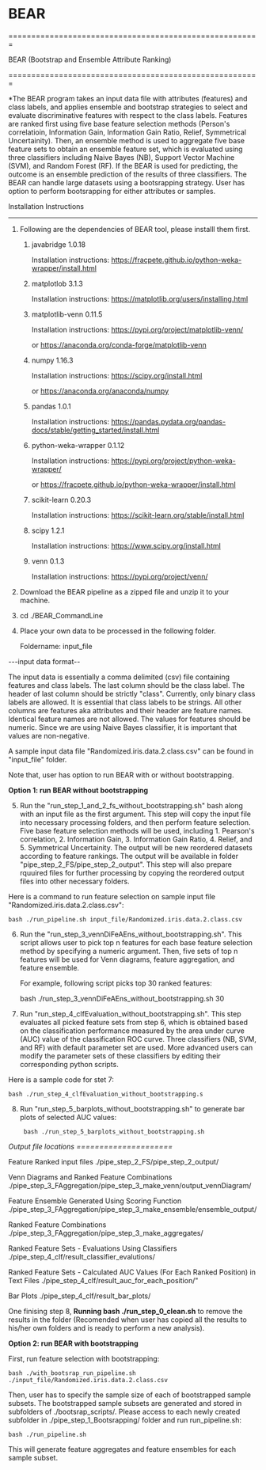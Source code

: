 # BEAR
=======================================================


BEAR (Bootstrap and Ensemble Attribute Ranking)

=======================================================

*The BEAR program takes an input data file with attributes (features) and class labels, and applies ensemble and bootstrap strategies to select and evaluate discriminative features with respect to the class labels. Features are ranked first using five base feature selection methods (Person's correlatioin, Information Gain, Information Gain Ratio, Relief, Symmetrical Uncertainity). Then, an ensemble method is used to aggregate five base feature sets to obtain an ensemble feature set, which is evaluated using three classifiers including Naive Bayes (NB), Support Vector Machine (SVM), and Random Forest (RF). If the BEAR is used for predicting, the outcome is an ensemble prediction of the results of three classifiers. The BEAR can handle large datasets using a bootsrapping strategy. User has option to perform bootsrapping for either attributes or samples.




Installation Instructions
__________________________
1. Following are the dependencies of BEAR tool, please installl them first.
	
	1. javabridge 1.0.18
	
		Installation instructions: https://fracpete.github.io/python-weka-wrapper/install.html
	
	2. matplotlob 3.1.3
	
		Installation instructions: https://matplotlib.org/users/installing.html
	
	
	3. matplotlib-venn 0.11.5
	
		Installation instructions: https://pypi.org/project/matplotlib-venn/
		
		or https://anaconda.org/conda-forge/matplotlib-venn
		
		
	4. numpy 1.16.3
	
		Installation instructions: https://scipy.org/install.html
		
		or https://anaconda.org/anaconda/numpy
		
		
	5. pandas 1.0.1
	
		Installation instructions: https://pandas.pydata.org/pandas-docs/stable/getting_started/install.html
	
	
	6. python-weka-wrapper 0.1.12
	
		Installation instructions: https://pypi.org/project/python-weka-wrapper/
		
		or https://fracpete.github.io/python-weka-wrapper/install.html
		
		
	7. scikit-learn 0.20.3
	
		Installation instructions: https://scikit-learn.org/stable/install.html
	
	
	8. scipy 1.2.1
		
		Installation instructions: https://www.scipy.org/install.html
		
		
	9. venn 0.1.3
		
		Installation instructions: https://pypi.org/project/venn/

2. Download the BEAR pipeline as a zipped file and unzip it to your machine.
3. cd ./BEAR_CommandLine
4. Place your own data to be processed in the following folder.

	Foldername:  input_file
	
	
---input data format--

The input data is essentially a comma delimited (csv) file containing features and class labels. The last column should be the class label. The header of last column should be strictly "class". Currently, only binary class labels are allowed. It is essential that class labels to be strings. All other columns are features aka attributes and their header are feature names. Identical feature names are not allowed. The values for features should be numeric. Since we are using Naive Bayes classifier, it is important that values are non-negative.

A sample input data file "Randomized.iris.data.2.class.csv" can be found in "input_file" folder.

Note that, user has option to run BEAR with or without bootstrapping.

**Option 1: run BEAR without bootstrapping**

5. Run the "run_step_1_and_2_fs_without_bootstrapping.sh" bash along with an input file as the first argument.
   This step will copy the input file into necessary processing folders, and then perform feature selection. Five base feature selection methods will be used, including 1. Pearson's correlation, 2. Information Gain, 3. Information Gain Ratio, 4. Relief, and 5. Symmetrical Uncertainity. The output will be new reordered datasets according to feature rankings. The output will be available in folder "pipe_step_2_FS/pipe_step_2_output". This step will also prepare rquuired files for further processing by copying the reordered output files into other necessary folders.
   
Here is a command to run feature selection on sample input file "Randomized.iris.data.2.class.csv":

	bash ./run_pipeline.sh input_file/Randomized.iris.data.2.class.csv

6. Run the "run_step_3_vennDiFeAEns_without_bootstrapping.sh".
   This script allows user to pick top n features for each base feature selection method by specifying a numeric argument. 
   Then, five sets of top n features will be used for Venn diagrams, feature aggregation, and feature ensemble.
   
   For example, following script picks top 30 ranked features:
   
   	bash ./run_step_3_vennDiFeAEns_without_bootstrapping.sh 30
   
7. Run "run_step_4_clfEvaluation_without_bootstrapping.sh". This step evaluates all picked feature sets from step 6, which is obtained based on the classification performance measured by the area under curve (AUC) value of the classification ROC curve. Three classifiers (NB, SVM, and RF) with default parameter set are used. More advanced users can modify the parameter sets of these classifiers by editing their corresponding python scripts.

Here is a sample code for stet 7:

	bash ./run_step_4_clfEvaluation_without_bootstrapping.s	

8. Run "run_step_5_barplots_without_bootstrapping.sh" to generate bar plots of selected AUC values:

		bash ./run_step_5_barplots_without_bootstrapping.sh


*Output file locations*
*=====================*

Feature Ranked input files
./pipe_step_2_FS/pipe_step_2_output/

Venn Diagrams and Ranked Feature Combinations
./pipe_step_3_FAggregation/pipe_step_3_make_venn/output_vennDiagram/

Feature Ensemble Generated Using Scoring Function
./pipe_step_3_FAggregation/pipe_step_3_make_ensemble/ensemble_output/

Ranked Feature Combinations
./pipe_step_3_FAggregation/pipe_step_3_make_aggregates/

Ranked Feature Sets - Evaluations Using Classifiers
./pipe_step_4_clf/result_classifier_evalutions/

Ranked Feature Sets - Calculated AUC Values (For Each Ranked Position) in Text Files
./pipe_step_4_clf/result_auc_for_each_position/"

Bar Plots
./pipe_step_4_clf/result_bar_plots/

One finising step 8, **Running bash ./run_step_0_clean.sh** to remove the results in the folder (Recomended when user has copied all the results to his/her own folders and is ready to perform a new analysis).


**Option 2: run BEAR with bootstrapping**

First, run feature selection with bootstrapping:

	bash ./with_bootsrap_run_pipeline.sh ./input_file/Randomized.iris.data.2.class.csv
	
Then, user has to specify the sample size of each of bootstrapped sample subsets. The bootstrapped sample subsets are generated and stored in subfolders of ./bootsrap_scripts/. Please access to each newly created subfolder in ./pipe_step_1_Bootsrapping/ folder and run run_pipeline.sh:

	bash ./run_pipeline.sh

This will generate feature aggregates and feature ensembles for each sample subset. 

